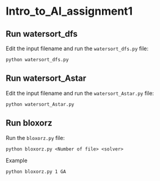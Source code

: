 # Intro_to_AI_assignment1

## Run watersort_dfs
Edit the input filename and run the `watersort_dfs.py` file:
```
python watersort_dfs.py
```
## Run watersort_Astar
Edit the input filename and run the `watersort_Astar.py` file:
```
python watersort_Astar.py
```
## Run bloxorz
Run the `bloxorz.py` file:
```
python bloxorz.py <Number of file> <solver>
```
Example
```
python bloxorz.py 1 GA
```
